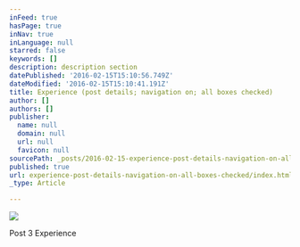 ```yaml
---
inFeed: true
hasPage: true
inNav: true
inLanguage: null
starred: false
keywords: []
description: description section
datePublished: '2016-02-15T15:10:56.749Z'
dateModified: '2016-02-15T15:10:41.191Z'
title: Experience (post details; navigation on; all boxes checked)
author: []
authors: []
publisher:
  name: null
  domain: null
  url: null
  favicon: null
sourcePath: _posts/2016-02-15-experience-post-details-navigation-on-all-boxes-checked.md
published: true
url: experience-post-details-navigation-on-all-boxes-checked/index.html
_type: Article

---
```

![](https://the-grid-user-content.s3-us-west-2.amazonaws.com/97269d6e-01da-4988-bf12-54b783b72059.JPG)

Post 3 Experience